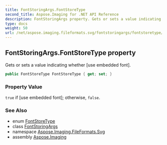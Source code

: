 ```yaml
---
title: FontStoringArgs.FontStoreType
second_title: Aspose.Imaging for .NET API Reference
description: FontStoringArgs property. Gets or sets a value indicating whether use embedded font
type: docs
weight: 50
url: /net/aspose.imaging.fileformats.svg/fontstoringargs/fontstoretype/
---
```

## FontStoringArgs.FontStoreType property

Gets or sets a value indicating whether [use embedded font].

```csharp
public FontStoreType FontStoreType { get; set; }
```

### Property Value

`true` if [use embedded font]; otherwise, `false`.

### See Also

* enum [FontStoreType](../../fontstoretype/)
* class [FontStoringArgs](../)
* namespace [Aspose.Imaging.FileFormats.Svg](../../fontstoringargs/)
* assembly [Aspose.Imaging](../../../)


